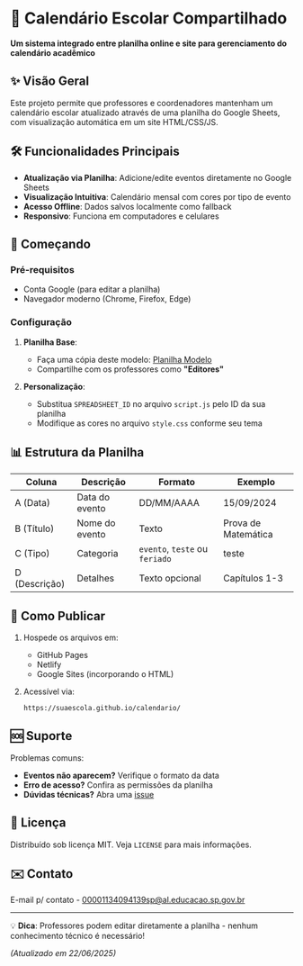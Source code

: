 # 📅 Calendário Escolar Compartilhado

**Um sistema integrado entre planilha online e site para gerenciamento do calendário acadêmico**

## ✨ Visão Geral

Este projeto permite que professores e coordenadores mantenham um calendário escolar atualizado através de uma planilha do Google Sheets, com visualização automática em um site HTML/CSS/JS.

## 🛠️ Funcionalidades Principais

- **Atualização via Planilha**: Adicione/edite eventos diretamente no Google Sheets
- **Visualização Intuitiva**: Calendário mensal com cores por tipo de evento
- **Acesso Offline**: Dados salvos localmente como fallback
- **Responsivo**: Funciona em computadores e celulares

## 🏁 Começando

### Pré-requisitos
- Conta Google (para editar a planilha)
- Navegador moderno (Chrome, Firefox, Edge)

### Configuração
1. **Planilha Base**:
   - Faça uma cópia deste modelo: [Planilha Modelo](https://docs.google.com/spreadsheets/d/1NoaJ4pcxVdUwY-vjDZ-lnXmQjwIxkfm_LzM89-h3ZhY/edit?usp=sharing)
   - Compartilhe com os professores como **"Editores"**

2. **Personalização**:
   - Substitua `SPREADSHEET_ID` no arquivo `script.js` pelo ID da sua planilha
   - Modifique as cores no arquivo `style.css` conforme seu tema

## 📊 Estrutura da Planilha
| Coluna | Descrição | Formato | Exemplo |
|--------|-----------|---------|---------|
| A (Data) | Data do evento | DD/MM/AAAA | 15/09/2024 |
| B (Título) | Nome do evento | Texto | Prova de Matemática |
| C (Tipo) | Categoria | `evento`, `teste` ou `feriado` | teste |
| D (Descrição) | Detalhes | Texto opcional | Capítulos 1-3 |

## 🚀 Como Publicar
1. Hospede os arquivos em:
   - GitHub Pages
   - Netlify
   - Google Sites (incorporando o HTML)
   
2. Acessível via:
   ```bash
   https://suaescola.github.io/calendario/
   ```

## 🆘 Suporte
Problemas comuns:
- **Eventos não aparecem?** Verifique o formato da data
- **Erro de acesso?** Confira as permissões da planilha
- **Dúvidas técnicas?** Abra uma [issue](https://github.com/guixnzz777/calendario2a/issues)

## 📜 Licença
Distribuído sob licença MIT. Veja `LICENSE` para mais informações.

## ✉️ Contato
E-mail p/ contato - [00001134094139sp@al.educacao.sp.gov.br](mailto:00001134094139sp@al.educacao.sp.gov.br)

---

💡 **Dica**: Professores podem editar diretamente a planilha - nenhum conhecimento técnico é necessário!

*(Atualizado em 22/06/2025)*